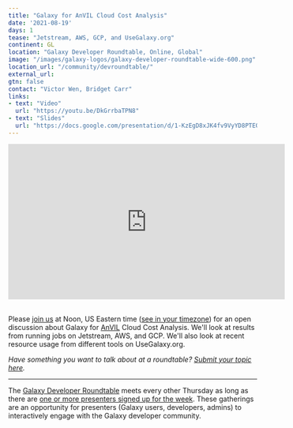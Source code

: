 ```yaml
---
title: "Galaxy for AnVIL Cloud Cost Analysis"
date: '2021-08-19'
days: 1
tease: "Jetstream, AWS, GCP, and UseGalaxy.org"
continent: GL
location: "Galaxy Developer Roundtable, Online, Global"
image: "/images/galaxy-logos/galaxy-developer-roundtable-wide-600.png"
location_url: "/community/devroundtable/"
external_url:
gtn: false
contact: "Victor Wen, Bridget Carr"
links:
- text: "Video"
  url: "https://youtu.be/DkGrrbaTPN8"
- text: "Slides"
  url: "https://docs.google.com/presentation/d/1-KzEgD8xJK4fv9VyYD8PTEOtcgUYRC7YY6BnwNXLY00/edit#slide=id.ge915f2a5c6_0_15"
---
```


<div class="video-variable">
  <iframe width="560" height="315" src="https://www.youtube.com/embed/DkGrrbaTPN8" frameborder="0" allow="accelerome
ter; autoplay; clipboard-write; encrypted-media; gyroscope; picture-in-picture" allowfullscreen></iframe>
</div>
<br />


Please [join us](https://psu.zoom.us/j/92752763386) at Noon, US Eastern time ([see in your timezone](https://www.timeanddate.com/worldclock/fixedtime.html?msg=Galaxy+Developer+Roundtable&iso=20210819T12&p1=179&ah=1)) for an open discussion about Galaxy for [AnVIL](https://anvilproject.org/) Cloud Cost Analysis.  We'll look at results from running jobs on Jetstream, AWS, and GCP. We'll also look at recent resource usage from different tools on UseGalaxy.org.

*Have something you want to talk about at a roundtable? [Submit your topic here](https://bit.ly/gxdevroundtablepresent).*

---

The [Galaxy Developer Roundtable](/community/devroundtable/) meets every other Thursday as long as there are [one or more presenters signed up for the week](https://bit.ly/gxdevroundtablepresent).  These gatherings are an opportunity for presenters (Galaxy users, developers, admins) to interactively engage with the Galaxy developer community.
